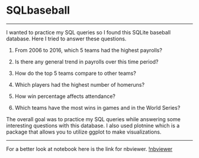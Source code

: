 # SQLbaseball

----------------------
I wanted to practice my SQL queries so I found this SQLite baseball database. Here I tried to answer these questions.

1. From 2006 to 2016, which 5 teams had the highest payrolls?

2. Is there any general trend in payrolls over this time period?

3. How do the top 5 teams compare to other teams?

4. Which players had the highest number of homeruns?

5. How win percentage affects attendance?

6. Which teams have the most wins in games and in the World Series?

The overall goal was to practice my SQL queries while answering some interesting questions with this database. I also used plotnine which is a package that allows you to utilize ggplot to make visualizations.

------------------------------

For a better look at notebook here is the link for nbviewer.
[!nbviewer](https://nbviewer.org/github/EdgarFonseca94/SQLbaseball/blob/main/SQLbaseball.ipynb)
